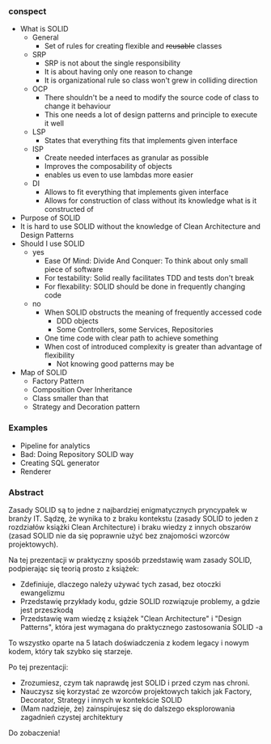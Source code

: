 ### conspect

- What is SOLID
	- General
		- Set of rules for creating flexible and ~~reusable~~ classes
	- SRP
		- SRP is not about the single responsibility
		- It is about having only one reason to change
		- It is organizational rule so class won't grew in colliding direction
	- OCP
		- There shouldn't be a need to modify the source code of class to change it behaviour
		- This one needs a lot of design patterns and principle to execute it well
	- LSP
		- States that everything fits that implements given interface
	- ISP
		- Create needed interfaces as granular as possible
		- Improves the composability of objects
		- enables us even to use lambdas more easier
	- DI
		- Allows to fit everything that implements given interface
		- Allows for construction of class without its knowledge what is it constructed of
- Purpose of SOLID
- It is hard to use SOLID without the knowledge of Clean Architecture and Design Patterns
- Should I use SOLID
	- yes
		- Ease Of Mind: Divide And Conquer: To think about only small piece of software
		- For testability: Solid really facilitates TDD and tests don't break
		- For flexability: SOLID should be done in frequently changing code
	- no
		- When SOLID obstructs the meaning of frequently accessed code
			- DDD objects
			- Some Controllers, some Services, Repositories
		- One time code with clear path to achieve something
		- When cost of introduced complexity is greater than advantage of flexibility
			- Not knowing good patterns may be 
- Map of SOLID
	- Factory Pattern
	- Composition Over Inheritance
	- Class smaller than that
	- Strategy and Decoration pattern



### Examples

- Pipeline for analytics
- Bad: Doing Repository SOLID way
- Creating SQL generator
- Renderer

### Abstract

Zasady SOLID są to jedne z najbardziej enigmatycznych pryncypałek w branży IT.
Sądzę, że wynika to z braku kontekstu (zasady SOLID to jeden z rozdziałów książki Clean Architecture) i braku wiedzy z innych obszarów (zasad SOLID nie da się poprawnie użyć bez znajomości wzorców projektowych).

Na tej prezentacji w praktyczny sposób przedstawię wam zasady SOLID, podpierając się teorią prosto z książek:
- Zdefiniuje, dlaczego należy używać tych zasad, bez otoczki ewangelizmu
- Przedstawię przykłady kodu, gdzie SOLID rozwiązuje problemy, a gdzie jest przeszkodą
- Przedstawię wam wiedzę z książek "Clean Architecture" i "Design Patterns", która jest wymagana do praktycznego zastosowania SOLID -a

To wszystko oparte na 5 latach doświadczenia z kodem legacy i nowym kodem, który tak szybko się starzeje.

Po tej prezentacji:
- Zrozumiesz, czym tak naprawdę jest SOLID i przed czym nas chroni.
- Nauczysz się korzystać ze wzorców projektowych takich jak Factory, Decorator, Strategy i innych w kontekście SOLID
- (Mam nadzieje, że) zainspirujesz się do dalszego eksplorowania zagadnień czystej architektury

Do zobaczenia!


